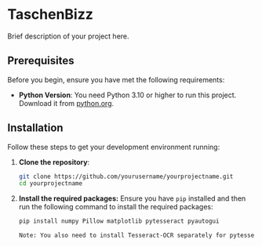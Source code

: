 # TaschenBizz

Brief description of your project here.

## Prerequisites

Before you begin, ensure you have met the following requirements:
- **Python Version**: You need Python 3.10 or higher to run this project. Download it from [python.org](https://www.python.org/downloads/).

## Installation

Follow these steps to get your development environment running:

1. **Clone the repository**:
   ```bash
   git clone https://github.com/yourusername/yourprojectname.git
   cd yourprojectname

2. **Install the required packages:**
    Ensure you have `pip` installed and then run the following command to install the required packages:
    ```bash
    pip install numpy Pillow matplotlib pytesseract pyautogui
    
    Note: You also need to install Tesseract-OCR separately for pytesseract to function. Visit this link for installation instructions: https://www.youtube.com/watch?v=HNCypVfeTdw
